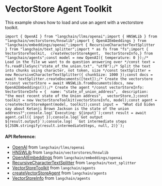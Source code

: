 VectorStore Agent Toolkit
=========================

This example shows how to load and use an agent with a vectorstore toolkit.

    import { OpenAI } from "langchain/llms/openai";import { HNSWLib } from "langchain/vectorstores/hnswlib";import { OpenAIEmbeddings } from "langchain/embeddings/openai";import { RecursiveCharacterTextSplitter } from "langchain/text_splitter";import * as fs from "fs";import {  VectorStoreToolkit,  createVectorStoreAgent,  VectorStoreInfo,} from "langchain/agents";const model = new OpenAI({ temperature: 0 });/* Load in the file we want to do question answering over */const text = fs.readFileSync("state_of_the_union.txt", "utf8");/* Split the text into chunks using character, not token, size */const textSplitter = new RecursiveCharacterTextSplitter({ chunkSize: 1000 });const docs = await textSplitter.createDocuments([text]);/* Create the vectorstore */const vectorStore = await HNSWLib.fromDocuments(docs, new OpenAIEmbeddings());/* Create the agent */const vectorStoreInfo: VectorStoreInfo = {  name: "state_of_union_address",  description: "the most recent state of the Union address",  vectorStore,};const toolkit = new VectorStoreToolkit(vectorStoreInfo, model);const agent = createVectorStoreAgent(model, toolkit);const input =  "What did biden say about Ketanji Brown Jackson is the state of the union address?";console.log(`Executing: ${input}`);const result = await agent.call({ input });console.log(`Got output ${result.output}`);console.log(  `Got intermediate steps ${JSON.stringify(result.intermediateSteps, null, 2)}`);

#### API Reference:

*   [OpenAI](/docs/api/llms_openai/classes/OpenAI) from `langchain/llms/openai`
*   [HNSWLib](/docs/api/vectorstores_hnswlib/classes/HNSWLib) from `langchain/vectorstores/hnswlib`
*   [OpenAIEmbeddings](/docs/api/embeddings_openai/classes/OpenAIEmbeddings) from `langchain/embeddings/openai`
*   [RecursiveCharacterTextSplitter](/docs/api/text_splitter/classes/RecursiveCharacterTextSplitter) from `langchain/text_splitter`
*   [VectorStoreToolkit](/docs/api/agents/classes/VectorStoreToolkit) from `langchain/agents`
*   [createVectorStoreAgent](/docs/api/agents/functions/createVectorStoreAgent) from `langchain/agents`
*   [VectorStoreInfo](/docs/api/agents/interfaces/VectorStoreInfo) from `langchain/agents`